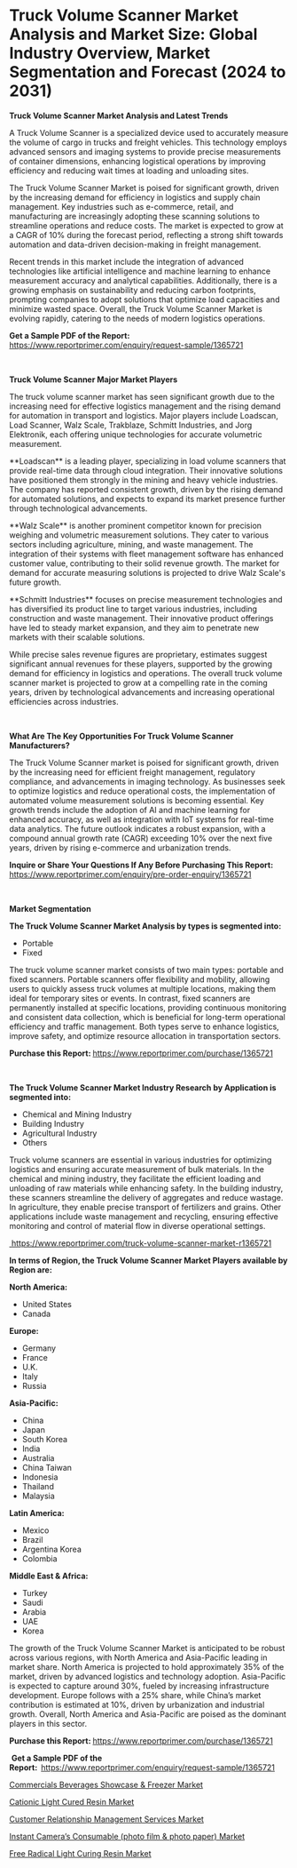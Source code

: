 <p><h1>Truck Volume Scanner Market Analysis and Market Size: Global Industry Overview, Market Segmentation and Forecast (2024 to 2031)</h1></p><p><strong>Truck Volume Scanner Market Analysis and Latest Trends</strong></p>
<p><p>A Truck Volume Scanner is a specialized device used to accurately measure the volume of cargo in trucks and freight vehicles. This technology employs advanced sensors and imaging systems to provide precise measurements of container dimensions, enhancing logistical operations by improving efficiency and reducing wait times at loading and unloading sites.</p><p>The Truck Volume Scanner Market is poised for significant growth, driven by the increasing demand for efficiency in logistics and supply chain management. Key industries such as e-commerce, retail, and manufacturing are increasingly adopting these scanning solutions to streamline operations and reduce costs. The market is expected to grow at a CAGR of 10% during the forecast period, reflecting a strong shift towards automation and data-driven decision-making in freight management.</p><p>Recent trends in this market include the integration of advanced technologies like artificial intelligence and machine learning to enhance measurement accuracy and analytical capabilities. Additionally, there is a growing emphasis on sustainability and reducing carbon footprints, prompting companies to adopt solutions that optimize load capacities and minimize wasted space. Overall, the Truck Volume Scanner Market is evolving rapidly, catering to the needs of modern logistics operations.</p></p>
<p><strong>Get a Sample PDF of the Report:&nbsp;</strong> <a href="https://www.reportprimer.com/enquiry/request-sample/1365721">https://www.reportprimer.com/enquiry/request-sample/1365721</a></p>
<p>&nbsp;</p>
<p><strong>Truck Volume Scanner Major Market Players</strong></p>
<p><p>The truck volume scanner market has seen significant growth due to the increasing need for effective logistics management and the rising demand for automation in transport and logistics. Major players include Loadscan, Load Scanner, Walz Scale, Trakblaze, Schmitt Industries, and Jorg Elektronik, each offering unique technologies for accurate volumetric measurement.</p><p>**Loadscan** is a leading player, specializing in load volume scanners that provide real-time data through cloud integration. Their innovative solutions have positioned them strongly in the mining and heavy vehicle industries. The company has reported consistent growth, driven by the rising demand for automated solutions, and expects to expand its market presence further through technological advancements.</p><p>**Walz Scale** is another prominent competitor known for precision weighing and volumetric measurement solutions. They cater to various sectors including agriculture, mining, and waste management. The integration of their systems with fleet management software has enhanced customer value, contributing to their solid revenue growth. The market for demand for accurate measuring solutions is projected to drive Walz Scale's future growth.</p><p>**Schmitt Industries** focuses on precise measurement technologies and has diversified its product line to target various industries, including construction and waste management. Their innovative product offerings have led to steady market expansion, and they aim to penetrate new markets with their scalable solutions.</p><p>While precise sales revenue figures are proprietary, estimates suggest significant annual revenues for these players, supported by the growing demand for efficiency in logistics and operations. The overall truck volume scanner market is projected to grow at a compelling rate in the coming years, driven by technological advancements and increasing operational efficiencies across industries.</p></p>
<p>&nbsp;</p>
<p><strong>What Are The Key Opportunities For Truck Volume Scanner Manufacturers?</strong></p>
<p><p>The Truck Volume Scanner market is poised for significant growth, driven by the increasing need for efficient freight management, regulatory compliance, and advancements in imaging technology. As businesses seek to optimize logistics and reduce operational costs, the implementation of automated volume measurement solutions is becoming essential. Key growth trends include the adoption of AI and machine learning for enhanced accuracy, as well as integration with IoT systems for real-time data analytics. The future outlook indicates a robust expansion, with a compound annual growth rate (CAGR) exceeding 10% over the next five years, driven by rising e-commerce and urbanization trends.</p></p>
<p><strong>Inquire or Share Your Questions If Any Before Purchasing This Report:</strong> <a href="https://www.reportprimer.com/enquiry/pre-order-enquiry/1365721">https://www.reportprimer.com/enquiry/pre-order-enquiry/1365721</a></p>
<p>&nbsp;</p>
<p><strong>Market Segmentation</strong></p>
<p><strong>The Truck Volume Scanner Market Analysis by types is segmented into:</strong></p>
<p><ul><li>Portable</li><li>Fixed</li></ul></p>
<p><p>The truck volume scanner market consists of two main types: portable and fixed scanners. Portable scanners offer flexibility and mobility, allowing users to quickly assess truck volumes at multiple locations, making them ideal for temporary sites or events. In contrast, fixed scanners are permanently installed at specific locations, providing continuous monitoring and consistent data collection, which is beneficial for long-term operational efficiency and traffic management. Both types serve to enhance logistics, improve safety, and optimize resource allocation in transportation sectors.</p></p>
<p><strong>Purchase this Report:&nbsp;</strong><a href="https://www.reportprimer.com/purchase/1365721">https://www.reportprimer.com/purchase/1365721</a></p>
<p>&nbsp;</p>
<p><strong>The Truck Volume Scanner Market Industry Research by Application is segmented into:</strong></p>
<p><ul><li>Chemical and Mining Industry</li><li>Building Industry</li><li>Agricultural Industry</li><li>Others</li></ul></p>
<p><p>Truck volume scanners are essential in various industries for optimizing logistics and ensuring accurate measurement of bulk materials. In the chemical and mining industry, they facilitate the efficient loading and unloading of raw materials while enhancing safety. In the building industry, these scanners streamline the delivery of aggregates and reduce wastage. In agriculture, they enable precise transport of fertilizers and grains. Other applications include waste management and recycling, ensuring effective monitoring and control of material flow in diverse operational settings.</p></p>
<p><a href="https://www.reportprimer.com/truck-volume-scanner-market-r1365721">&nbsp;https://www.reportprimer.com/truck-volume-scanner-market-r1365721</a></p>
<p><strong>In terms of Region, the Truck Volume Scanner Market Players available by Region are:</strong></p>
<p>
    <p> <strong> North America: </strong>
        <ul>
            <li>United States</li>
            <li>Canada</li>
        </ul>
        </p> 
    <p> <strong> Europe: </strong>
        <ul>
            <li>Germany</li>
            <li>France</li>
            <li>U.K.</li>
            <li>Italy</li>
            <li>Russia</li>
        </ul>
        </p> 
    <p> <strong> Asia-Pacific: </strong>
        <ul>
            <li>China</li>
            <li>Japan</li>
            <li>South Korea</li>
            <li>India</li>
            <li>Australia</li>
            <li>China Taiwan</li>
            <li>Indonesia</li>
            <li>Thailand</li>
            <li>Malaysia</li>
        </ul>
        </p> 
    <p> <strong> Latin America: </strong>
        <ul>
            <li>Mexico</li>
            <li>Brazil</li>
            <li>Argentina Korea</li>
            <li>Colombia</li>
        </ul>
        </p> 
    <p> <strong> Middle East & Africa: </strong>
        <ul>
            <li>Turkey</li>
            <li>Saudi</li>
            <li>Arabia</li>
            <li>UAE</li>
            <li>Korea</li>
        </ul>
    </p>
    </p>
<p><p>The growth of the Truck Volume Scanner Market is anticipated to be robust across various regions, with North America and Asia-Pacific leading in market share. North America is projected to hold approximately 35% of the market, driven by advanced logistics and technology adoption. Asia-Pacific is expected to capture around 30%, fueled by increasing infrastructure development. Europe follows with a 25% share, while China’s market contribution is estimated at 10%, driven by urbanization and industrial growth. Overall, North America and Asia-Pacific are poised as the dominant players in this sector.</p></p>
<p><strong>Purchase this Report: </strong><a href="https://www.reportprimer.com/purchase/1365721">https://www.reportprimer.com/purchase/1365721</a></p>
<p>&nbsp;<strong>Get a Sample PDF of the Report:&nbsp;&nbsp;</strong><a href="https://www.reportprimer.com/enquiry/request-sample/1365721">https://www.reportprimer.com/enquiry/request-sample/1365721</a></p>
<p><strong></strong></p>
<p><p><a href="https://medium.com/@mduzzalmduzzal601/strategic-market-insights-navigating-the-global-commercials-beverages-showcase-freezer-market-9f6014bbfb67?postPublishedType=repub">Commercials Beverages Showcase & Freezer Market</a></p><p><a href="https://issuu.com/reportprime-2/docs/cationic-light-cured-resin-market-s_b2dc525eefefc3">Cationic Light Cured Resin Market</a></p><p><a href="https://www.linkedin.com/pulse/charting-future-comprehensive-analysis-global-customer-relationship-zmhof">Customer Relationship Management Services Market</a></p><p><a href="https://medium.com/@mduzzalmduzzal601/global-instant-cameras-consumable-photo-film-photo-paper-market-trends-and-innovations-a-dd3e1f769414?postPublishedType=repub">Instant Camera’s Consumable (photo film & photo paper) Market</a></p><p><a href="https://issuu.com/reportprime-2/docs/free-radical-light-curing-resin-mar_3f5ec908b604da">Free Radical Light Curing Resin Market</a></p></p>